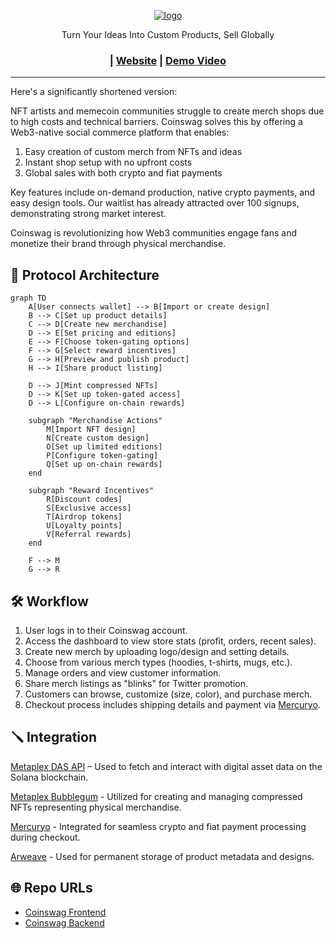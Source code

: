 

<div align="center">

[![logo](https://res.cloudinary.com/dbuaprzc0/image/upload/v1729260196/qptnjqdfdx9unwseqpqt.png)](https://www.coinswag.shop)

Turn Your Ideas Into Custom Products, Sell Globally

<h3>

 | [Website](https://www.coinswag.com/) | [Demo Video](https://www.loom.com/share/f41bea255e3d4069b4860d143e40f8fd)

</h3>

</div>

<hr />

Here's a significantly shortened version:

NFT artists and memecoin communities struggle to create merch shops due to high costs and technical barriers. Coinswag solves this by offering a Web3-native social commerce platform that enables:

1. Easy creation of custom merch from NFTs and ideas
2. Instant shop setup with no upfront costs
3. Global sales with both crypto and fiat payments

Key features include on-demand production, native crypto payments, and easy design tools. Our waitlist has already attracted over 100 signups, demonstrating strong market interest.

Coinswag is revolutionizing how Web3 communities engage fans and monetize their brand through physical merchandise.

## 📖 Protocol Architecture
```mermaid
graph TD
    A[User connects wallet] --> B[Import or create design]
    B --> C[Set up product details]
    C --> D[Create new merchandise]
    D --> E[Set pricing and editions]
    E --> F[Choose token-gating options]
    F --> G[Select reward incentives]
    G --> H[Preview and publish product]
    H --> I[Share product listing]
    
    D --> J[Mint compressed NFTs]
    D --> K[Set up token-gated access]
    D --> L[Configure on-chain rewards]
    
    subgraph "Merchandise Actions"
        M[Import NFT design]
        N[Create custom design]
        O[Set up limited editions]
        P[Configure token-gating]
        Q[Set up on-chain rewards]
    end
    
    subgraph "Reward Incentives"
        R[Discount codes]
        S[Exclusive access]
        T[Airdrop tokens]
        U[Loyalty points]
        V[Referral rewards]
    end
    
    F --> M
    G --> R
```

## 🛠 Workflow
1) User logs in to their Coinswag account.
2) Access the dashboard to view store stats (profit, orders, recent sales).
3) Create new merch by uploading logo/design and setting details.
4) Choose from various merch types (hoodies, t-shirts, mugs, etc.).
5) Manage orders and view customer information.
6) Share merch listings as "blinks" for Twitter promotion.
7) Customers can browse, customize (size, color), and purchase merch.
8) Checkout process includes shipping details and payment via [Mercuryo](https://mercuryo.com).

## 🪛 Integration

[Metaplex DAS API](https://docs.metaplex.com/programs/token-metadata/overview) – Used to fetch and interact with digital asset data on the Solana blockchain.

[Metaplex Bubblegum](https://docs.metaplex.com/programs/compression/overview) - Utilized for creating and managing compressed NFTs representing physical merchandise.

[Mercuryo](https://mercuryo.io/) - Integrated for seamless crypto and fiat payment processing during checkout.

[Arweave](https://www.arweave.org/) - Used for permanent storage of product metadata and designs.

## 🌐 Repo URLs
- [Coinswag Frontend](https://github.com/coinswag/frontend)
- [Coinswag Backend](https://github.com/coinswag/backend)